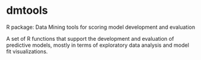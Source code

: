 # dmtools
R package: Data Mining tools for scoring model development and evaluation

A set of R functions that support the development and evaluation of predictive models, mostly in terms of exploratory data analysis and model fit visualizations.
